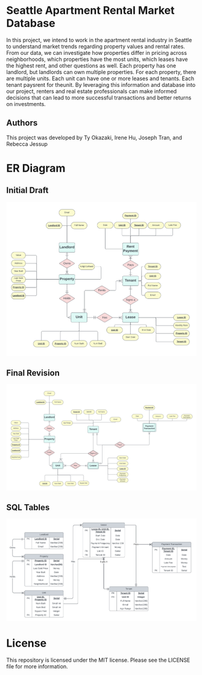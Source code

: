 # Seattle Apartment Rental Market Database
In this project, we intend to work in the apartment rental industry in Seattle to understand market trends regarding property values and rental rates. From our data, we can investigate how properties differ in pricing across neighborhoods, which properties have the most units, which leases have the highest rent, and other questions as well. Each property has one landlord, but landlords can own multiple properties. For each property, there are multiple units. Each unit can have one or more leases and tenants. Each tenant paysrent for theunit. By leveraging this information and database into our project, renters and real estate professionals can make informed decisions that can lead to more successful transactions and better returns on investments.

## Authors
This project was developed by Ty Okazaki, Irene Hu, Joseph Tran, and Rebecca Jessup

# ER Diagram
## Initial Draft
![alt text](https://github.com/tokazakiuw/INFO330_AA1/blob/main/img/ERD%20Draft.png)

## Final Revision
![alt text](https://github.com/tokazakiuw/INFO330_AA1/blob/main/img/ERD%20Revised.png)

## SQL Tables
![alt text](https://github.com/tokazakiuw/INFO330_AA1/blob/main/img/SQL%20Tables.png)

# License
This repository is licensed under the MIT license. Please see the LICENSE file for more information.

